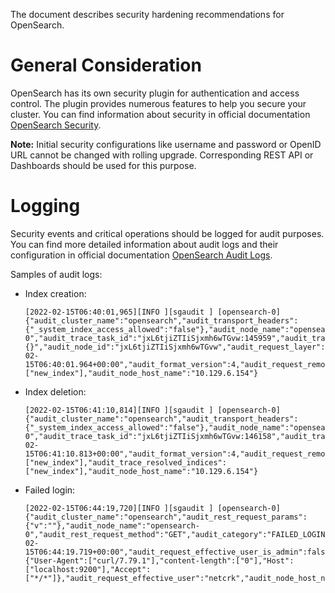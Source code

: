 The document describes security hardening recommendations for OpenSearch.

# General Consideration

OpenSearch has its own security plugin for authentication and access control. The plugin provides numerous features to help you secure your cluster.
You can find information about security in official documentation [OpenSearch Security](https://opensearch.org/docs/latest/security-plugin/index/).

**Note:** Initial security configurations like username and password or OpenID URL cannot be changed with rolling upgrade.
Corresponding REST API or Dashboards should be used for this purpose.

# Logging

Security events and critical operations should be logged for audit purposes. You can find more detailed information
about audit logs and their configuration in official documentation [OpenSearch Audit Logs](https://opensearch.org/docs/latest/security-plugin/audit-logs/index/).

Samples of audit logs:

* Index creation:

  ```text
  [2022-02-15T06:40:01,965][INFO ][sgaudit ] [opensearch-0] {"audit_cluster_name":"opensearch","audit_transport_headers":{"_system_index_access_allowed":"false"},"audit_node_name":"opensearch-0","audit_trace_task_id":"jxL6tjiZTIiSjxmh6wTGvw:145959","audit_transport_request_type":"CreateIndexRequest","audit_category":"INDEX_EVENT","audit_request_origin":"REST","audit_request_body":"{}","audit_node_id":"jxL6tjiZTIiSjxmh6wTGvw","audit_request_layer":"TRANSPORT","@timestamp":"2022-02-15T06:40:01.964+00:00","audit_format_version":4,"audit_request_remote_address":"127.0.0.1","audit_request_privilege":"indices:admin/create","audit_node_host_address":"10.129.6.154","audit_request_effective_user":"netcrk","audit_trace_indices":["new_index"],"audit_node_host_name":"10.129.6.154"}
  ```

* Index deletion:

  ```text
  [2022-02-15T06:41:10,814][INFO ][sgaudit ] [opensearch-0] {"audit_cluster_name":"opensearch","audit_transport_headers":{"_system_index_access_allowed":"false"},"audit_node_name":"opensearch-0","audit_trace_task_id":"jxL6tjiZTIiSjxmh6wTGvw:146158","audit_transport_request_type":"DeleteIndexRequest","audit_category":"INDEX_EVENT","audit_request_origin":"REST","audit_node_id":"jxL6tjiZTIiSjxmh6wTGvw","audit_request_layer":"TRANSPORT","@timestamp":"2022-02-15T06:41:10.813+00:00","audit_format_version":4,"audit_request_remote_address":"127.0.0.1","audit_request_privilege":"indices:admin/delete","audit_node_host_address":"10.129.6.154","audit_request_effective_user":"netcrk","audit_trace_indices":["new_index"],"audit_trace_resolved_indices":["new_index"],"audit_node_host_name":"10.129.6.154"}
  ```

* Failed login:

  ```text
  [2022-02-15T06:44:19,720][INFO ][sgaudit ] [opensearch-0] {"audit_cluster_name":"opensearch","audit_rest_request_params":{"v":""},"audit_node_name":"opensearch-0","audit_rest_request_method":"GET","audit_category":"FAILED_LOGIN","audit_request_origin":"REST","audit_node_id":"jxL6tjiZTIiSjxmh6wTGvw","audit_request_layer":"REST","audit_rest_request_path":"/_cat/indices","@timestamp":"2022-02-15T06:44:19.719+00:00","audit_request_effective_user_is_admin":false,"audit_format_version":4,"audit_request_remote_address":"127.0.0.1","audit_node_host_address":"10.129.6.154","audit_rest_request_headers":{"User-Agent":["curl/7.79.1"],"content-length":["0"],"Host":["localhost:9200"],"Accept":["*/*"]},"audit_request_effective_user":"netcrk","audit_node_host_name":"10.129.6.154"}
  ```
